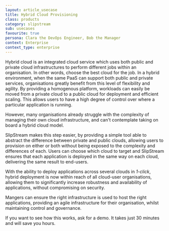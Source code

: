 ```yaml
---
layout: article_usecase
title: Hybrid Cloud Provisioning
class: products
category: slipstream
sub: usecases
favourite: true
persona: Clara the DevOps Engineer, Bob the Manager
context: Enterprise
context_type: enterprise
---
```


Hybrid cloud is an integrated cloud service which uses both public and private cloud infrastructures to perform different jobs within an organisation. In other words, choose the best cloud for the job. In a hybrid environment, when the same PaaS can support both public and private services, organisations greatly benefit from this level of flexibility and agility. By providing a homogenous platform, workloads can easily be moved from a private cloud to a public cloud for deployment and efficient scaling. This allows users to have a high degree of control over where a particular application is running.

However, many organisations already struggle with the complexity of managing their own cloud infrastructure, and can't contemplate taking on board a hybrid cloud model. 

SlipStream makes this step easier, by providing a simple tool able to abstract the difference between private and public clouds, allowing users to provision on either or both without being exposed to the complexity and differences of each. Users can choose which cloud to target and SlipStream ensures that each application is deployed in the same way on each cloud, delivering the same result to end-users. 

With the ability to deploy applications across several clouds in *1-click*, hybrid deployment is now within reach of all cloud-user organisations, allowing them to significantly increase robustness and availability of applications, without compromising on security.

Mangers can ensure the right infrastructure is used to host the right applications, providing an agile infrastructure for their organisation, whilst maintaining control and governance.

If you want to see how this works, ask for a demo. It takes just 30 minutes and will save you hours.
